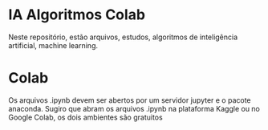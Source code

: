 # IA Algoritmos Colab
Neste repositório, estão arquivos, estudos, algoritmos de inteligência artificial, machine learning.

# Colab
Os arquivos .ipynb devem ser abertos por um servidor jupyter e o pacote anaconda.
Sugiro que abram os arquivos .ipynb na plataforma Kaggle ou no Google Colab, os dois ambientes são gratuitos
